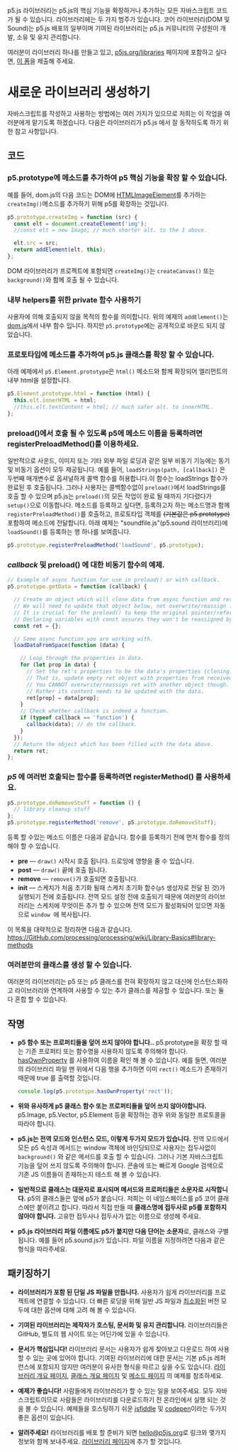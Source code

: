 
p5.js 라이브러리는 p5.js의 핵심 기능을 확장하거나 추가하는 모든 자바스크립트 코드가 될 수 있습니다. 라이브러리에는 두 가지 범주가 있습니다. 코어 라이브러리(DOM 및 Sound)는 p5.js 배포의 일부이며 기여된 라이브러리는 p5.js 커뮤니티의 구성원이 개발, 소유 및 유지 관리합니다.

여러분이 라이브러리 하나를 만들고 있고, [p5js.org/libraries](https://p5js.org/libraries) 페이지에 포함하고 싶다면, [이 폼](https://docs.google.com/forms/d/e/1FAIpQLSdWWb95cfvosaIFI7msA7XC5zOEVsNruaA5klN1jH95ESJVcw/viewform)을 제출해 주세요.

# 새로운 라이브러리 생성하기

자바스크립트를 작성하고 사용하는 방법에는 여러 가지가 있으므로 저희는 이 작업을 여러분에게 맡기도록 하겠습니다. 다음은 라이브러리가 p5.js 에서 잘 동작하도록 하기 위한 참고 사항입니다.

## 코드

### p5.prototype에 메소드를 추가하여 p5 핵심 기능을 확장 할 수 있습니다.
예를 들어, dom.js의 다음 코드는 DOM에 [HTMLImageElement](https://developer.Mozilla.org/en-US/docs/Web/API/HTMLImageElement)를 추가하는 `createImg()`메소드를 추가하기 위해 p5를 확장하는 것입니다.

  ```js
  p5.prototype.createImg = function (src) {
    const elt = document.createElement('img');
    //const elt = new Image; // much shorter alt. to the 1 above.

    elt.src = src;
    return addElement(elt, this);
  };
  ```
  DOM 라이브러리가 프로젝트에 포함되면 `createImg()`는 `createCanvas()` 또는 `background()`와 함께 호출 될 수 있습니다.

### 내부 helpers를 위한 private 함수 사용하기
사용자에 의해 호출되지 않을 목적의 함수를 의미합니다. 위의 예제의 `addElement()`는 [dom.js](https://GitHub.com/processing/p5.js/blob/master/src/dom/dom.js)에서 내부 함수 입니다. 하지만 `p5.prototype`에는 공개적으로 바운드 되지 않았습니다.

### 프로토타입에 메소드를 추가하여 p5.js 클래스를 확장 할 수 있습니다.
아래 예제에서 `p5.Element.prototype`은 `html()` 메소드와 함께 확장되어 엘리먼트의 내부 html을 설정합니다.

  ```js
  p5.Element.prototype.html = function (html) {
    this.elt.innerHTML = html;
    //this.elt.textContent = html; // much safer alt. to innerHTML.
  };
  ```

### preload()에서 호출 될 수 있도록 p5에 메소드 이름을 등록하려면 registerPreloadMethod()를 이용하세요.

일반적으로 사운드, 이미지 또는 기타 외부 파일 로딩과 같은 일부 비동기 기능에는 동기 및 비동기 옵션이 모두 제공됩니다. 예를 들어, `loadStrings(path, [callback])` 은 두번째 매개변수로 옵셔널하게 콜백 함수를 허용합니다.이 함수는 loadStrings 함수가 완료된 후 호출됩니다. 그러나 사용자는 콜백함수없이 `preload()`에서 loadStrings를 호출 할 수 있으며 p5.js는 `preload()`의 모든 작업이 완료 될 때까지 기다렸다가 `setup()`으로 이동합니다. 메소드를 등록하고 싶다면, 등록하고자 하는 메소드명과 함께 `registerPreloadMethod()`를 호출하고, 프로토타입 객체를 ~~(기본값은 p5.prototype)~~ 포함하여 메소드에 전달합니다.
아래 예제는 "soundfile.js"(p5.sound 라이브러리)에 `loadSound()`를 등록하는 행 하나를 보여줍니다.

  ```js
  p5.prototype.registerPreloadMethod('loadSound', p5.prototype);
  ```

### _callback_ 및 **preload()** 에 대한 비동기 함수의 예제.
```js
// Example of async function for use in preload() or with callback.
p5.prototype.getData = function (callback) {

  // Create an object which will clone data from async function and return it.
  // We will need to update that object below, not overwrite/reassign it.
  // It is crucial for the preload() to keep the original pointer/reference.
  // Declaring variables with const assures they won't be reassigned by mistake.
  const ret = {};

  // Some async function you are working with.
  loadDataFromSpace(function (data) {

    // Loop through the properties in data.
    for (let prop in data) {
      // Set the ret's properties to be the data's properties (cloning).
      // That is, update empty ret object with properties from received data.
      // You CANNOT overwrite/reassign ret with another object though.
      // Rather its content needs to be updated with the data.
      ret[prop] = data[prop];
    }
    // Check whether callback is indeed a function.
    if (typeof callback == 'function') {
      callback(data); // do the callback.
    }
  });
  // Return the object which has been filled with the data above.
  return ret;
};
```

### _**p5**_ 에 여러번 호출되는 함수를 등록하려면 **registerMethod()** 를 사용하세요.

  ```js
  p5.prototype.doRemoveStuff = function () { 
    // library cleanup stuff
  };
  p5.prototype.registerMethod('remove', p5.prototype.doRemoveStuff);
  ```

등록 할 수있는 메소드 이름은 다음과 같습니다. 함수를 등록하기 전에 먼저 함수를 정의해야 할 수 있습니다.

  * **pre** — `draw()` 시작시 호출 됩니다. 드로잉에 영향을 줄 수 있습니다.
  * **post** — `draw()` 끝에 호출 됩니다.
  * **remove** — `remove()`가 호출되면 호출됩니다.
  * **init** — 스케치가 처음 초기화 될때 스케치 초기화 함수(`p5` 생성자로 전달 된 것)가 실행되기 전에 호출됩니다. 전역 모드 설정 전에 호출되기 때문에 여러분의 라이브러리는 스케치에 무엇이든 추가 할 수 있으며 전역 모드가 활성화되어 있으면 자동으로 `window `에 복사됩니다.

이 목록을 대략적으로 정리하면 다음과 같습니다.
https://GitHub.com/processing/processing/wiki/Library-Basics#library-methods

### 여러분만의 클래스를 생성 할 수 있습니다.

여러분의 라이브러리는 p5 또는 p5 클래스를 전혀 확장하지 않고 대신에 인스턴스화하고 라이브러리와 연계하여 사용할 수 있는 추가 클래스를 제공할 수 있습니다. 또는 둘 다 혼합 할 수 있습니다.

## 작명

* **p5 함수 또는 프로퍼티들을 덮어 쓰지 않아야 합니다..** p5.prototype을 확장 할 때는 기존 프로퍼티 또는 함수명을 사용하지 않도록 주의해야 합니다. [hasOwnProperty](https://developer.mozilla.org/en-US/docs/Web/JavaScript/Reference/Global_Objects/Object/hasOwnProperty) 를 사용하여 이름을 확인 해 볼 수 있습니다.
예를 들면, 여러분의 라이브러리 파일 맨 위에서 다음 행을 추가하면 이미 `rect()` 메소드가 존재하기 때문에 true 를 출력할 것입니다.

  ```js
  console.log(p5.prototype.hasOwnProperty('rect'));
  ```

* **위와 유사하게 p5 클래스 함수 또는 프로퍼티들을 덮어 쓰지 않아야합니다.** p5.Image, p5.Vector, p5.Element 등을 확장하는 경우 위와 동일한 프로토콜을 따라야 합니다.

* **p5.js는 전역 모드와 인스턴스 모드, 이렇게 두가지 모드가 있습니다.** 전역 모드에서 모든 p5 속성과 메서드는 window 객체에 바인딩되므로 사용자는 접두사없이 `background()` 와 같은 메서드를 호출 할 수 있습니다. 그러나 기본 자바스크립트 기능을 덮어 쓰지 않도록 주의해야 합니다. 콘솔에 또는 빠르게 Google 검색으로 기존 JS 이름들이 존재하는지 테스트 해 볼 수 있습니다.

* **일반적으로 클래스는 대문자로 표시되며 메서드와 프로퍼티들은 소문자로 시작합니다.** p5의 클래스들은 앞에 p5가 붙습니다. 저희는 이 네임스페이스를 p5 코어 클래스에만 붙이려고 합니다. 따라서 직접 만들 때 **클래스명에 접두사로 p5를 포함하지 않아야 합니다.** 고유한 접두사나 접두사가 없는 이름으로 생성해 주세요.

* **p5.js 라이브러리 파일 이름에도 p5가 붙지만 다음 단어는 소문자**로, 클래스와 구별됩니다. 예를 들어 p5.sound.js가 있습니다. 파일 이름을 지정하려면 다음과 같은 형식을 따라주세요.

## 패키징하기

* **라이브러리가 포함 된 단일 JS 파일을 만듭니다.** 사용자가 쉽게 라이브러리를 프로젝트에 연결할 수 있습니다. 더 빠른 로딩을 위해 일반 JS 파일과 [최소화된](http://jscompress.com/) 버전 모두에 대한 옵션에 대해 고려 해 볼 수 있습니다.

* **기여된 라이브러리는 제작자가 호스팅, 문서화 및 유지 관리합니다.** 라이브러리들은 GitHub, 별도의 웹 사이트 또는 어딘가에 있을 수 있습니다.

* **문서가 핵심입니다!** 라이브러리 문서는 사용자가 쉽게 찾아보고 다운로드 하여 사용할 수 있는 곳에 있어야 합니다. 기여된 라이브러리에 대한 문서는 기본 p5.js 레퍼런스에 포함되지 않지만 여러분이 유사한 형식을 따르고 싶을 수도 있습니다. [라이브러리 개요 페이지](http://p5js.org/reference/#/libraries/p5.sound), [클래스 개요 페이지](http://p5js.org/reference/#/p5.Vector) 및 [메소드 페이지](http://p5js.org/reference/#/p5/arc) 의 예제를 참조하세요.

* **예제가 좋습니다!** 사람들에게 라이브러리가 할 수 있는 일을 보여주세요. 모두 자바스크립트이므로 사람들은 라이브러리를 다운로드하기 전 온라인에서 실행 되는 것을 볼 수 있습니다. 예제들을 호스팅하기 쉬운 
[jsfiddle](http://jsfiddle.net/) 및 [codepen](http://codepen.io)이라는 두가지 좋은 옵션이 있습니다.

* **알려주세요!** 라이브러리를 배포 할 준비가 되면 [hello@p5js.org](mailto:hello@p5js.org)로 링크와 몇가지 정보와 함께 보내주세요. [라이브러리 페이지](http://p5js.org/libraries/)에 추가 할 것입니다.
